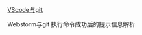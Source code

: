 
[VScode与git](https://code.visualstudio.com/docs/sourcecontrol/overview)

Webstorm与git
执行命令成功后的提示信息解析